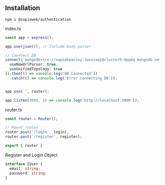 ## Installation

`npm i @sapioweb/authentication`

index.ts
```typescript
const app = express();

app.use(json()); // Include body parser

// Conntect DB 
connect('mongodb+srv://sapiobeasley:2wsxzaq1@cluster0-4ppdq.mongodb.net/test?retryWrites=true&w=majority', {
  useNewUrlParser: true,
  useUnifiedTopology: true
}).then(() => console.log('DB Connected'))
  .catch(() => console.log('Error connecting DB'));


app.use('', router);

app.listen(3000, () => console.log('http://localhost:3000'));
```

router.ts
```typescript
const router = Router();

// Mount routes
router.post('/login', login);
router.post('/register', register);

export { router }
```

Register and Login Object
```typescript
interface IUser {
  email: string;
  password: string;
}
```
